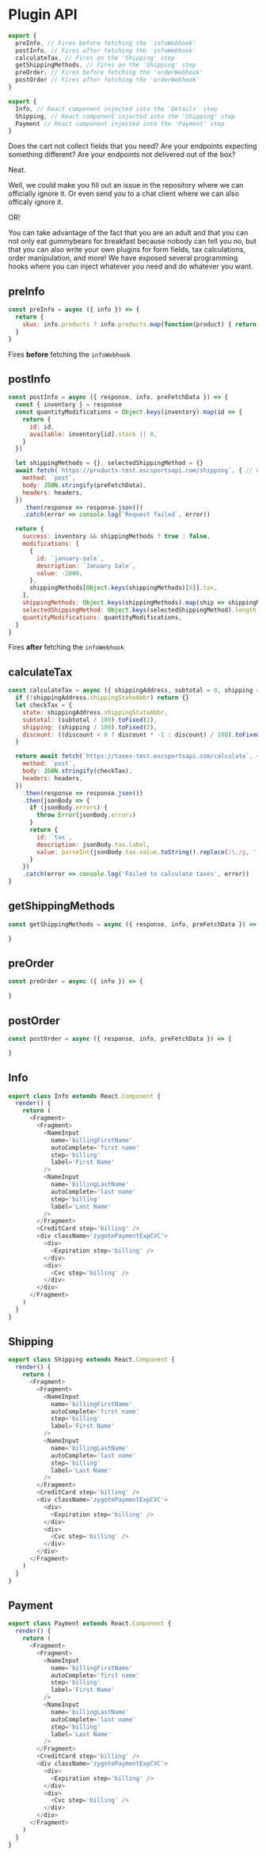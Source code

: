 # Plugin API

```javascript
export { 
  preInfo, // Fires before fetching the 'infoWebhook'
  postInfo, // Fires after fetching the 'infoWebhook'
  calculateTax, // Fires on the 'Shipping' step 
  getShippingMethods, // Fires on the 'Shipping' step 
  preOrder, // Fires before fetching the 'orderWebhook'
  postOrder // Fires after fetching the 'orderWebhook'
}

export { 
  Info, // React component injected into the 'Details' step
  Shipping, // React component injected into the 'Shipping' step
  Payment // React component injected into the 'Payment' step
}
```

Does the cart not collect fields that you need? Are your endpoints expecting something different? Are your endpoints not delivered out of the box?

Neat.

Well, we could make you fill out an issue in the repository where we can officially ignore it. Or even send you to a chat client where we can also officaly ignore it.

OR!

You can take advantage of the fact that you are an adult and that you can not only eat gummybears for breakfast because nobody can tell you no, but that you can also write your own plugins for form fields, tax calculations, order manipulation, and more! We have exposed several programming hooks where you can inject whatever you need and do whatever you want.

## preInfo

```javascript
const preInfo = async ({ info }) => {
  return {
    skus: info.products ? info.products.map(function(product) { return product.id }) : []
  }
}
```
Fires **before** fetching the `infoWebhook`

## postInfo

```javascript
const postInfo = async ({ response, info, preFetchData }) => {
  const { inventory } = response
  const quantityModifications = Object.keys(inventory).map(id => {
    return {
      id: id,
      available: inventory[id].stock || 0,
    }
  })

  let shippingMethods = {}, selectedShippingMethod = {}
  await fetch(`https://products-test.escsportsapi.com/shipping`, { // Get packing dimensions
    method: `post`,
    body: JSON.stringify(preFetchData),
    headers: headers,
  })
    .then(response => response.json())
    .catch(error => console.log(`Request failed`, error))

  return {
    success: inventory && shippingMethods ? true : false,
    modifications: [
      {
        id: `january-sale`,
        description: `January Sale`,
        value: -2000,
      },
      shippingMethods[Object.keys(shippingMethods)[0]].tax,
    ],
    shippingMethods: Object.keys(shippingMethods).map(ship => shippingMethods[ship]),
    selectedShippingMethod: Object.keys(selectedShippingMethod).length == 1 ? selectedShippingMethod[Object.keys(selectedShippingMethod)[0]] : selectedShippingMethod,
    quantityModifications: quantityModifications,
  }
}
```
Fires **after** fetching the `infoWebhook`

## calculateTax

```javascript
const calculateTax = async ({ shippingAddress, subtotal = 0, shipping = 0, discount = 0 }) => {
  if (!shippingAddress.shippingStateAbbr) return {}
  let checkTax = {
    state: shippingAddress.shippingStateAbbr,
    subtotal: (subtotal / 100).toFixed(2),
    shipping: (shipping / 100).toFixed(2),
    discount: ((discount < 0 ? discount * -1 : discount) / 100).toFixed(2),
  }

  return await fetch(`https://taxes-test.escsportsapi.com/calculate`, { // Get taxes
    method: `post`,
    body: JSON.stringify(checkTax),
    headers: headers,
  })
    .then(response => response.json())
    .then(jsonBody => {
      if (jsonBody.errors) {
        throw Error(jsonBody.errors)
      }
      return {
        id: `tax`,
        description: jsonBody.tax.label,
        value: parseInt(jsonBody.tax.value.toString().replace(/\./g, ''), 10),
      }
    })
    .catch(error => console.log('Failed to calculate taxes', error))
}
```

## getShippingMethods

```javascript
const getShippingMethods = async ({ response, info, preFetchData }) => {

}
```

## preOrder

```javascript
const preOrder = async ({ info }) => {

}
```

## postOrder

```javascript
const postOrder = async ({ response, info, preFetchData }) => {

}
```

## Info

```javascript
export class Info extends React.Component {
  render() {
    return (
      <Fragment>
        <Fragment>
          <NameInput
            name='billingFirstName'
            autoComplete='first name'
            step='billing'
            label='First Name'
          />
          <NameInput
            name='billingLastName'
            autoComplete='last name'
            step='billing'
            label='Last Name'
          />
        </Fragment>
        <CreditCard step='billing' />
        <div className='zygotePaymentExpCVC'>
          <div>
            <Expiration step='billing' />
          </div>
          <div>
            <Cvc step='billing' />
          </div>
        </div>
      </Fragment>
    )
  }
}
```

## Shipping

```javascript
export class Shipping extends React.Component {
  render() {
    return (
      <Fragment>
        <Fragment>
          <NameInput
            name='billingFirstName'
            autoComplete='first name'
            step='billing'
            label='First Name'
          />
          <NameInput
            name='billingLastName'
            autoComplete='last name'
            step='billing'
            label='Last Name'
          />
        </Fragment>
        <CreditCard step='billing' />
        <div className='zygotePaymentExpCVC'>
          <div>
            <Expiration step='billing' />
          </div>
          <div>
            <Cvc step='billing' />
          </div>
        </div>
      </Fragment>
    )
  }
}
```

## Payment

```javascript
export class Payment extends React.Component {
  render() {
    return (
      <Fragment>
        <Fragment>
          <NameInput
            name='billingFirstName'
            autoComplete='first name'
            step='billing'
            label='First Name'
          />
          <NameInput
            name='billingLastName'
            autoComplete='last name'
            step='billing'
            label='Last Name'
          />
        </Fragment>
        <CreditCard step='billing' />
        <div className='zygotePaymentExpCVC'>
          <div>
            <Expiration step='billing' />
          </div>
          <div>
            <Cvc step='billing' />
          </div>
        </div>
      </Fragment>
    )
  }
}
```